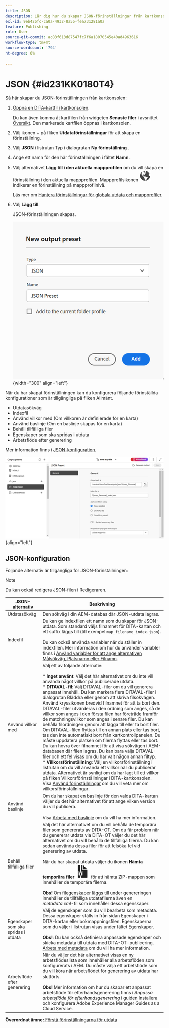 ```yaml
---
title: JSON
description: Lär dig hur du skapar JSON-förinställningar från kartkonsolen. Konfigurera förinställning för JSON-utdata i Experience Manager Guides.
exl-id: 9eb426fc-ca0a-4932-8a55-fea731281a0a
feature: Publishing
role: User
source-git-commit: ac83f613d87547fc7f6a18070545e40ad4963616
workflow-type: tm+mt
source-wordcount: '794'
ht-degree: 0%

---
```


# JSON {#id231KK0180T4}

Så här skapar du JSON-förinställningen från kartkonsolen:

1. [Öppna en DITA-kartfil i kartkonsolen](./open-files-map-console.md).

   Du kan även komma åt kartfilen från widgeten **Senaste filer** i avsnittet [Översikt](./intro-home-page.md#overview). Den markerade kartfilen öppnas i kartkonsolen.
1. Välj ikonen + på fliken **Utdataförinställningar** för att skapa en förinställning.
1. Välj **JSON** i listrutan Typ i dialogrutan **Ny förinställning** .
1. Ange ett namn för den här förinställningen i fältet **Namn**.
1. Välj alternativet **Lägg till i den aktuella mappprofilen** om du vill skapa en förinställning i den aktuella mappprofilen. Mappprofilsikonen ![](images/global-preset-icon.svg) indikerar en förinställning på mappprofilnivå.

   Läs mer om [Hantera förinställningar för globala utdata och mappprofiler](./web-editor-manage-output-presets.md).

1. Välj **Lägg till**.

   JSON-förinställningen skapas.

   ![](images/json-preset-dialog-new.png){width="300" align="left"}

När du har skapat förinställningen kan du konfigurera följande förinställda konfigurationer som är tillgängliga på fliken Allmänt.

- Utdatasökväg
- Indexfil
- Använd villkor med \(Om villkoren är definierade för en karta\)
- Använd baslinje \(Om en baslinje skapas för en karta\)
- Behåll tillfälliga filer
- Egenskaper som ska spridas i utdata
- Arbetsflöde efter generering

Mer information finns i [JSON-konfiguration](#json-configuration).

![](images/json-preset-config.png){align="left"}

## JSON-konfiguration

Följande alternativ är tillgängliga för JSON-förinställningen:

>[!NOTE]
>
> Du kan också redigera JSON-filen i Redigeraren.

| JSON-alternativ | Beskrivning |
| --- | --- |
| Utdatasökväg | Den sökväg i din AEM-databas där JSON-utdata lagras. |
| Indexfil | Du kan ge indexfilen ett namn som du skapar för JSON-utdata. Som standard väljs filnamnet för DITA-kartan och ett suffix läggs till (till exempel `map_filename_index.json`).<br><br>Du kan också använda variabler när du ställer in indexfilen. Mer information om hur du använder variabler finns i [Använd variabler för att ange alternativen Målsökväg, Platsnamn eller Filnamn](generate-output-use-variables.md#id18BUG70K05Z). |
| Använd villkor med | Välj ett av följande alternativ:<br><br>* **Inget använt**: Välj det här alternativet om du inte vill använda något villkor på publicerade utdata.<br>* **DITAVAL-fil**: Välj DITAVAL-filer om du vill generera anpassat innehåll. Du kan markera flera DITAVAL-filer i dialogrutan Bläddra eller genom att skriva filsökvägen. Använd kryssikonen bredvid filnamnet för att ta bort den. DITAVAL-filer utvärderas i den ordning som anges, så de villkor som anges i den första filen har företräde framför de matchningsvillkor som anges i senare filer. Du kan behålla filordningen genom att lägga till eller ta bort filer. Om DITAVAL-filen flyttas till en annan plats eller tas bort, tas den inte automatiskt bort från kartkontrollpanelen. Du måste uppdatera platsen om filerna flyttas eller tas bort. Du kan hovra över filnamnet för att visa sökvägen i AEM-databasen där filen lagras. Du kan bara välja DITAVAL-filer och ett fel visas om du har valt någon annan filtyp.<br>* **Villkorsförinställning**: Välj en villkorsförinställning i listrutan om du vill använda ett villkor när du publicerar utdata. Alternativet är synligt om du har lagt till ett villkor på fliken Villkorsförinställningar i DITA-kartkonsolen. Visa [Använd förinställningar](generate-output-use-condition-presets.md#id1825FL004PN) om du vill veta mer om villkorsförinställningar. |
| Använd baslinje | Om du har skapat en baslinje för den valda DITA-kartan väljer du det här alternativet för att ange vilken version du vill publicera.<br><br>Visa [Arbeta med baslinje](generate-output-use-baseline-for-publishing.md#id1825FI0J0PF) om du vill ha mer information. |
| Behåll tillfälliga filer | Välj det här alternativet om du vill behålla de temporära filer som genererats av DITA-OT. Om du får problem när du genererar utdata via DITA-OT väljer du det här alternativet om du vill behålla de tillfälliga filerna. Du kan sedan använda dessa filer för att felsöka fel vid generering av utdata.<br> <br> När du har skapat utdata väljer du ikonen **Hämta temporära filer** ![Hämta temporära filer](images/download-temp-files-icon.svg) för att hämta ZIP-mappen som innehåller de temporära filerna. <br><br> **Obs!** Om filegenskaper läggs till under genereringen innehåller de tillfälliga utdatafilerna även en *metadata.xml*-fil som innehåller dessa egenskaper. |
| Egenskaper som ska spridas i utdata | Välj de egenskaper som du vill bearbeta som metadata. Dessa egenskaper ställs in från sidan Egenskaper i DITA-kartan eller bokmappningsfilen. Egenskaperna som du väljer i listrutan visas under fältet Egenskaper.<br><br>**Obs!**: Du kan också definiera anpassade egenskaper och skicka metadata till utdata med DITA-OT-publicering. [Arbeta med metadata](metadata-dita.md#id21BJ00QD0XA) om du vill ha mer information. |
| Arbetsflöde efter generering | När du väljer det här alternativet visas en ny arbetsflödeslista som innehåller alla arbetsflöden som konfigurerats i AEM. Du måste välja ett arbetsflöde som du vill köra när arbetsflödet för generering av utdata har slutförts.<br><br>**Obs!** Mer information om hur du skapar ett anpassat arbetsflöde för efterhandsgenerering finns i _Anpassa arbetsflöde för efterhandsgenerering_ i guiden Installera och konfigurera Adobe Experience Manager Guides as a Cloud Service. |

**Överordnat ämne:**&#x200B;[ Förstå förinställningarna för utdata](generate-output-understand-presets.md)
